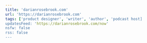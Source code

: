 ```yaml
---
title: 'darianrosebrook.com'
url: 'https://darianrosebrook.com'
tags: ['product designer', 'writer', 'author', 'podcast host]
updatesFeed: 'https://darianrosebrook.com/now'
nsfw: false
rss: false
---
```

